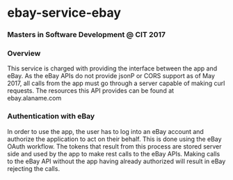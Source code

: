# ebay-service-ebay

### Masters in Software Development @ CIT 2017

### Overview
This service is charged with providing the interface between the app and eBay. As the eBay APIs do not provide jsonP or CORS support as of May 2017, all calls from the app must go through a server capable of making curl requests. The resources this API provides can be found at ebay.alaname.com 
### Authentication with eBay
In order to use the app, the user has to log into an eBay account and authorize the application to act on their behalf. This is done using the eBay OAuth workflow. The tokens that result from this process are stored server side and used by the app to make rest calls to the eBay APIs. Making calls to the eBay API without the app having already authorized will result in eBay rejecting the calls.
